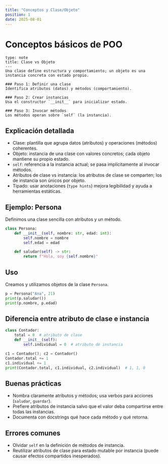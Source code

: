 ```yaml
---
title: "Conceptos y Clase/Objeto"
position: 1
date: 2025-08-01
---
```


# Conceptos básicos de POO

```admonition
type: note
title: Clase vs Objeto
---
Una clase define estructura y comportamiento; un objeto es una instancia concreta con estado propio.
```

```steps
### Paso 1: Definir una clase
Identifica atributos (datos) y métodos (comportamiento).

### Paso 2: Crear instancias
Usa el constructor `__init__` para inicializar estado.

### Paso 3: Invocar métodos
Los métodos operan sobre `self` (la instancia).
```

## Explicación detallada
- Clase: plantilla que agrupa datos (atributos) y operaciones (métodos) coherentes.
- Objeto: instancia de una clase con valores concretos; cada objeto mantiene su propio estado.
- `self`: referencia a la instancia actual; se pasa implícitamente al invocar métodos.
- Atributos de clase vs instancia: los atributos de clase se comparten; los de instancia son únicos por objeto.
- Tipado: usar anotaciones (`type hints`) mejora legibilidad y ayuda a herramientas estáticas.

## Ejemplo: Persona
Definimos una clase sencilla con atributos y un método.

```python
class Persona:
    def __init__(self, nombre: str, edad: int):
        self.nombre = nombre
        self.edad = edad

    def saludar(self) -> str:
        return f"Hola, soy {self.nombre}"
```

## Uso
Creamos y utilizamos objetos de la clase `Persona`.

```python
p = Persona("Ana", 21)
print(p.saludar())
print(p.nombre, p.edad)
```

## Diferencia entre atributo de clase e instancia

```python
class Contador:
    total = 0  # atributo de clase
    def __init__(self):
        self.individual = 0  # atributo de instancia

c1 = Contador(); c2 = Contador()
Contador.total += 1
c1.individual += 1
print(Contador.total, c1.individual, c2.individual)  # 1, 1, 0
```

## Buenas prácticas
- Nombra claramente atributos y métodos; usa verbos para acciones (`saludar`, `guardar`).
- Prefiere atributos de instancia salvo que el valor deba compartirse entre todas las instancias.
- Documenta con docstrings qué hace cada método y qué retorna.

## Errores comunes
- Olvidar `self` en la definición de métodos de instancia.
- Reutilizar atributos de clase para estado mutable por instancia (puede causar efectos compartidos inesperados).

